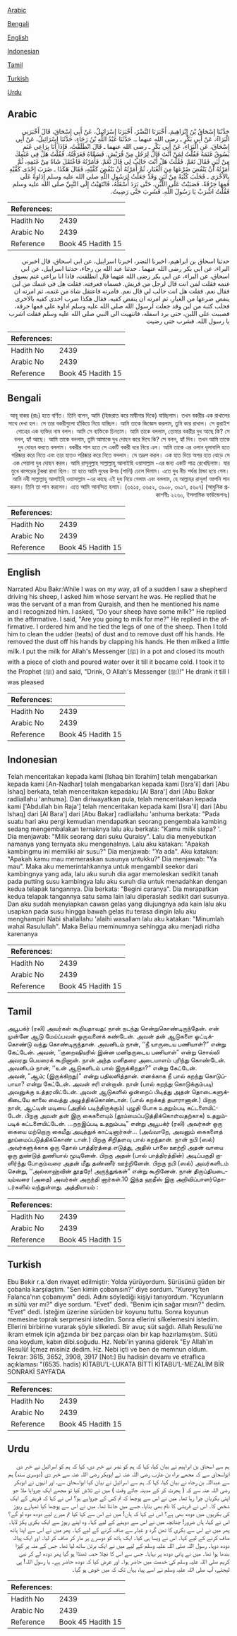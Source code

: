 [Arabic](#arabic)

[Bengali](#bengali)

[English](#english)

[Indonesian](#indonesian)

[Tamil](#tamil)

[Turkish](#turkish)

[Urdu](#urdu)

## Arabic


<div dir="rtl" lang="ar" style={{fontSize:'larger',backgroundColor:'#f8f9fa',padding:20}}>
حَدَّثَنَا إِسْحَاقُ بْنُ إِبْرَاهِيمَ، أَخْبَرَنَا النَّضْرُ، أَخْبَرَنَا إِسْرَائِيلُ، عَنْ أَبِي إِسْحَاقَ، قَالَ أَخْبَرَنِي الْبَرَاءُ، عَنْ أَبِي بَكْرٍ ـ رضى الله عنهما ـ‏.‏ حَدَّثَنَا عَبْدُ اللَّهِ بْنُ رَجَاءٍ، حَدَّثَنَا إِسْرَائِيلُ، عَنْ أَبِي إِسْحَاقَ، عَنِ الْبَرَاءِ، عَنْ أَبِي بَكْرٍ ـ رضى الله عنهما ـ قَالَ انْطَلَقْتُ، فَإِذَا أَنَا بِرَاعِي غَنَمٍ يَسُوقُ غَنَمَهُ فَقُلْتُ لِمَنْ أَنْتَ قَالَ لِرَجُلٍ مِنْ قُرَيْشٍ‏.‏ فَسَمَّاهُ فَعَرَفْتُهُ‏.‏ فَقُلْتُ هَلْ فِي غَنَمِكَ مِنْ لَبَنٍ فَقَالَ نَعَمْ‏.‏ فَقُلْتُ هَلْ أَنْتَ حَالِبٌ لِي قَالَ نَعَمْ‏.‏ فَأَمَرْتُهُ فَاعْتَقَلَ شَاةً مِنْ غَنَمِهِ، ثُمَّ أَمَرْتُهُ أَنْ يَنْفُضَ ضَرْعَهَا مِنَ الْغُبَارِ، ثُمَّ أَمَرْتُهُ أَنْ يَنْفُضَ كَفَّيْهِ، فَقَالَ هَكَذَا ـ ضَرَبَ إِحْدَى كَفَّيْهِ بِالأُخْرَى ـ فَحَلَبَ كُثْبَةً مِنْ لَبَنٍ وَقَدْ جَعَلْتُ لِرَسُولِ اللَّهِ صلى الله عليه وسلم إِدَاوَةً عَلَى فَمِهَا خِرْقَةٌ، فَصَبَبْتُ عَلَى اللَّبَنِ، حَتَّى بَرَدَ أَسْفَلُهُ، فَانْتَهَيْتُ إِلَى النَّبِيِّ صلى الله عليه وسلم فَقُلْتُ اشْرَبْ يَا رَسُولَ اللَّهِ‏.‏ فَشَرِبَ حَتَّى رَضِيتُ‏.‏
</div>
<div style={{backgroundColor:'#f8f9fa',padding:20, marginBottom: 10}}><table> <thead> <tr> <th>References:</th> <th></th> </tr> </thead> <tbody><tr><td>Hadith No</td><td>2439</td></tr><tr><td>Arabic No</td><td>2439</td></tr><tr><td>Reference</td><td>Book 45 Hadith 15</td></tr></tbody></table></div>


<div dir="rtl" lang="ar" style={{fontSize:'larger',backgroundColor:'#f8f9fa',padding:20}}>
حدثنا اسحاق بن ابراهيم، اخبرنا النضر، اخبرنا اسراييل، عن ابي اسحاق، قال اخبرني البراء، عن ابي بكر رضى الله عنهما . حدثنا عبد الله بن رجاء، حدثنا اسراييل، عن ابي اسحاق، عن البراء، عن ابي بكر رضى الله عنهما قال انطلقت، فاذا انا براعي غنم يسوق غنمه فقلت لمن انت قال لرجل من قريش. فسماه فعرفته. فقلت هل في غنمك من لبن فقال نعم. فقلت هل انت حالب لي قال نعم. فامرته فاعتقل شاة من غنمه، ثم امرته ان ينفض ضرعها من الغبار، ثم امرته ان ينفض كفيه، فقال هكذا ضرب احدى كفيه بالاخرى فحلب كثبة من لبن وقد جعلت لرسول الله صلى الله عليه وسلم اداوة على فمها خرقة، فصببت على اللبن، حتى برد اسفله، فانتهيت الى النبي صلى الله عليه وسلم فقلت اشرب يا رسول الله. فشرب حتى رضيت
</div>
<div style={{backgroundColor:'#f8f9fa',padding:20, marginBottom: 10}}><table> <thead> <tr> <th>References:</th> <th></th> </tr> </thead> <tbody><tr><td>Hadith No</td><td>2439</td></tr><tr><td>Arabic No</td><td>2439</td></tr><tr><td>Reference</td><td>Book 45 Hadith 15</td></tr></tbody></table></div>

## Bengali


<div dir="rtl" lang="bn" style={{fontSize:'larger',backgroundColor:'#f8f9fa',padding:20}}>
আবূ বাকর (রাঃ) হতে বর্ণিত। তিনি বলেন, আমি (হিজরাত করে মাদ্বীনার দিকে) যাচ্ছিলাম। তখন বকরীর এক রাখালের সাথে দেখা হল। সে তার বকরীগুলো হাঁকিয়ে নিয়ে যাচ্ছিল। আমি তাকে জিজ্ঞেস করলাম, তুমি কার রাখাল। সে কুরাইশ গোত্রের এক ব্যক্তির নাম বলল। আমি সে ব্যক্তিকে চিনতাম। আমি তাকে বললাম, তোমার বকরীর দুধ আছে কি? সে বলল, হ্যাঁ আছে। আমি তাকে বললাম, তুমি আমাকে দুধ দোহন করে দিবে কি? সে বলল, হ্যাঁ দিব। তখন আমি তাকে দুধ দোহন করতে বললাম। বকরীর পাল হতে সে একটি বকরী ধরে নিয়ে এল। আমি তাকে এর ওলান ধূলাবালি হতে পরিষ্কার করে নিতে এবং তার হাতও পরিষ্কার করে নিতে বললাম। সে তদ্রূপ করল। এক হাত দিয়ে অপর হাত ঝেড়ে সে এক পেয়ালা দুধ দোহন করল। আমি রাসূলুল্লাহ সাল্লাল্লাহু আলাইহি ওয়াসাল্লাম -এর জন্য একটি পাত্র রেখেছিলাম। যার মুখে কাপড়ের টুকরা রাখা ছিল। তা হতে আমি দুধের উপর (পানি) ঢেলে দিলাম। এতে দুধ নীচ পর্যন্ত ঠান্ডা হয়ে গেল। আমি নবী সাল্লাল্লাহু আলাইহি ওয়াসাল্লাম -এর কাছে এই দুধ নিয়ে গেলাম এবং বললাম, হে আল্লাহর রাসূল! আপনি পান করুন। তিনি তা পান করলেন। এতে আমি আনন্দিত হলাম। (৩৬১৫, ৩৬৫২, ৩৯০৮, ৩৯১৭, ৫৬০৭) (আধুনিক প্রকাশনীঃ ২২৬০, ইসলামিক ফাউন্ডেশনঃ)
</div>
<div style={{backgroundColor:'#f8f9fa',padding:20, marginBottom: 10}}><table> <thead> <tr> <th>References:</th> <th></th> </tr> </thead> <tbody><tr><td>Hadith No</td><td>2439</td></tr><tr><td>Arabic No</td><td>2439</td></tr><tr><td>Reference</td><td>Book 45 Hadith 15</td></tr></tbody></table></div>

## English


<div dir="ltr" lang="en" style={{fontSize:'larger',backgroundColor:'#f8f9fa',padding:20}}>
Narrated Abu Bakr:While I was on my way, all of a sudden I saw a shepherd driving his sheep, I asked him whose servant he was. He replied that he was the servant of a man from Quraish, and then he mentioned his name and I recognized him. I asked, "Do your sheep have some milk?" He replied in the affirmative. I said, "Are you going to milk for me?" He replied in the affirmative. I ordered him and he tied the legs of one of the sheep. Then I told him to clean the udder (teats) of dust and to remove dust off his hands. He removed the dust off his hands by clapping his hands. He then milked a little milk. I put the milk for Allah's Messenger (ﷺ) in a pot and closed its mouth with a piece of cloth and poured water over it till it became cold. I took it to the Prophet (ﷺ) and said, "Drink, O Allah's Messenger (ﷺ)!" He drank it till I was pleased
</div>
<div style={{backgroundColor:'#f8f9fa',padding:20, marginBottom: 10}}><table> <thead> <tr> <th>References:</th> <th></th> </tr> </thead> <tbody><tr><td>Hadith No</td><td>2439</td></tr><tr><td>Arabic No</td><td>2439</td></tr><tr><td>Reference</td><td>Book 45 Hadith 15</td></tr></tbody></table></div>

## Indonesian


<div dir="ltr" lang="id" style={{fontSize:'larger',backgroundColor:'#f8f9fa',padding:20}}>
Telah menceritakan kepada kami [Ishaq bin Ibrahim] telah mengabarkan kepada kami [An-Nadhar] telah mengabarkan kepada kami [Isra'il] dari [Abu Ishaq] berkata, telah menceritakan kepadaku [Al Bara'] dari [Abu Bakar radliallahu 'anhuma]. Dan diriwayatkan pula, telah menceritakan kepada kami ['Abdullah bin Raja'] telah menceritakan kepada kami [Isra'il] dari [Abu Ishaq] dari [Al Bara'] dari [Abu Bakar] radliallahu 'anhuma berkata: "Pada suatu hari aku pergi kemudian mendapatkan seorang pengembala kambing sedang mengembalakan ternaknya lalu aku berkata: "Kamu milik siapa? '. Dia menjawab: "Milik seorang dari suku Quraisy". Lalu dia menyebutkan namanya yang ternyata aku mengenalnya. Lalu aku katakan: "Apakah kambingmu ini memiliki air susu?" Dia menjawab: "Ya ada". Aku katakan: "Apakah kamu mau memeraskan susunya untukku?" Dia menjawab: "Ya mau". Maka aku memerintahkannya untuk mengambil seekor dari kambingnya yang ada, lalu aku suruh dia agar memoleskan sedikit tanah pada putting susu kambingya lalu aku suruh dia untuk menadahkan dengan kedua telapak tangannya. Dia berkata: "Begini caranya". Dia merapatkan kedua telapak tangannya satu sama lain lalu diperaslah sedikit dari susunya. Dan aku sudah menyiapkan cawan gelas yang diujungnya ada kain lalu aku usapkan pada susu hingga bawah gelas itu terasa dingin lalu aku menghampiri Nabi shallallahu 'alaihi wasallam lalu aku katakan: "Minumlah wahai Rasulullah". Maka Beliau meminumnya sehingga aku menjadi ridha karenanya
</div>
<div style={{backgroundColor:'#f8f9fa',padding:20, marginBottom: 10}}><table> <thead> <tr> <th>References:</th> <th></th> </tr> </thead> <tbody><tr><td>Hadith No</td><td>2439</td></tr><tr><td>Arabic No</td><td>2439</td></tr><tr><td>Reference</td><td>Book 45 Hadith 15</td></tr></tbody></table></div>

## Tamil


<div dir="ltr" lang="ta" style={{fontSize:'larger',backgroundColor:'#f8f9fa',padding:20}}>
அபூபக்ர் (ரலி) அவர்கள் கூறியதாவது: நான் நடந்து சென்றுகொண்டிருந்தேன். என் முன்னே ஆடு மேய்ப்பவன் ஒருவனைக் கண்டேன். அவன் தன் ஆடுகளை ஓட்டிக்கொண்டு வந்து கொண்டிருந்தான். அவனிடம் நான், ‘‘நீ யாருடைய பணியாள்?” என்று கேட்டேன். அவன், ‘‘குறைஷியரில் இன்ன மனிதருடைய பணியாள்” என்று சொல்லி அவரது பெயரைக் கூறினான். நான் அந்த மனிதரை அடையாளம் புரிந்து கொண்டேன். அவனிடம் நான், ‘‘உன் ஆடுகளிடம் பால் இருக்கிறதா?” என்று கேட்டேன். அவன், ”ஆம்; (இருக்கிறது)” என்று பதிலளித்தான். எனக்காக நீ பால் கறந்து கொடுப்பாயா? என்று கேட்டேன். அவன் சரி என்றான். நான் (பால் கறந்து கொடுக்கும்படி) அவனுக்கு உத்தரவிட்டேன். அவன் ஆடுகளில் ஒன்றைப் பிடித்து அதன் தொடைகளுக்கிடையே காலை வைத்து அழுத்திக்கொண்டான். (பால் கறக்கத் தயாரானான்.) பிறகு நான், ஆட்டின் மடியை (அதில் படிந்திருக்கும்) புழுதி போக உதறும்படி கட்டளையிட்டேன். பிறகு அவன் தன் இரு கைகளையும் (தூய்மைப்படுத்திக்கொள்வதற்காக) உதறும்படிக் கட்டளையிட்டேன். ...றறஇப்படி உதறும்படி” என்று அபூபக்ர் (ரலி) அவர்கள் ஒரு கையை மற்றொரு கைமீது அடித்துக் காட்டினார்கள்... (அவ்வாறே, அவனும் கைகளைத் தூய்மைப்படுத்திக்கொண் டான்.) பிறகு சிறிதளவு பால் கறந்தான். நான் நபி (ஸல்) அவர்களுக்காக ஒரு தோல் பாத்திரத்தை எடுத்து, அதில் பாலை ஊற்றி அதன் வாயை ஒரு துண்டுத் துணியால் மூடினேன். பிறகு அதன் (பால் பாத்திரத்தின்) அடிப்பகுதி குளிர்ந்து போகும்வரை அதன் மீது தண்ணீர் ஊற்றினேன். பிறகு நபி (ஸல்) அவர்களிடம் சென்று, ‘‘அல்லாஹ்வின் தூதரே! அருந்துங்கள்” என்று கூறினேன். நான் திருப்தியடையும்வரை (அதை) அவர்கள் அருந்தி னார்கள்.10 இந்த ஹதீஸ் இரு அறிவிப்பாளர்தொடர்களில் வந்துள்ளது. அத்தியாயம் :
</div>
<div style={{backgroundColor:'#f8f9fa',padding:20, marginBottom: 10}}><table> <thead> <tr> <th>References:</th> <th></th> </tr> </thead> <tbody><tr><td>Hadith No</td><td>2439</td></tr><tr><td>Arabic No</td><td>2439</td></tr><tr><td>Reference</td><td>Book 45 Hadith 15</td></tr></tbody></table></div>

## Turkish


<div dir="ltr" lang="tr" style={{fontSize:'larger',backgroundColor:'#f8f9fa',padding:20}}>
Ebu Bekir r.a.'den rivayet edilmiştir: Yolda yürüyordum. Sürüsünü güden bir çobanla karşılaştım. "Sen kimin çobanısın?" diye sordum. "Kureyş'ten Falanca'nın çobanıyım" dedi. Adını söylediği kişiyi tanıyordum. "Kcyunların ın sütü var mı?" diye sordum. "Evet" dedi. "Benim için sağar mısın?" dedim. "Evet" dedi. İsteğim üzerine sürüden bir koyunu tuttu. Sonra koyunun memesine toprak serpmesini istedim. Sonra ellerini silkelemesini istedim. Ellerini birbirine vurarak şöyle silkeledi. Bir avuç süt sağdı. Allah Resulü'ne ikram etmek için ağzında bir bez parçası olan bir kap hazırlamıştım. Sütü ona koydum, kabın dibi.soğudu. Hz. Nebi'in yanına giderek "Ey Allah'ın Resulü! İçmez misiniz dedim. Hz. Nebi içti ve ben de memnun oldum. Tekrar: 3615, 3652, 3908, 3917 [Not:] Bu hadisin devamı ve etraflıca açıklaması "(6535. hadis) KİTABU’L-LUKATA BİTTİ KİTABU’L-MEZALİM BİR SONRAKİ SAYFA’DA
</div>
<div style={{backgroundColor:'#f8f9fa',padding:20, marginBottom: 10}}><table> <thead> <tr> <th>References:</th> <th></th> </tr> </thead> <tbody><tr><td>Hadith No</td><td>2439</td></tr><tr><td>Arabic No</td><td>2439</td></tr><tr><td>Reference</td><td>Book 45 Hadith 15</td></tr></tbody></table></div>

## Urdu


<div dir="rtl" lang="ur" style={{fontSize:'larger',backgroundColor:'#f8f9fa',padding:20}}>
ہم سے اسحاق بن ابراہیم نے بیان کیا، کہا کہ ہم کو نضر نے خبر دی، کہا کہ ہم کو اسرائیل نے خبر دی ابواسحاق سے کہ مجھے براء بن عازب رضی اللہ عنہ نے ابوبکر رضی اللہ عنہ سے خبر دی (دوسری سند) ہم سے عبداللہ بن رجاء نے بیان کیا، کہا کہ ہم سے اسرائیل نے بیان کیا ابواسحاق سے، اور انہوں نے ابوبکر رضی اللہ عنہ سے کہ ( ہجرت کر کے مدینہ جاتے وقت ) میں نے تلاش کیا تو مجھے ایک چرواہا ملا جو اپنی بکریاں چرا رہا تھا۔ میں نے اس سے پوچھا کہ تم کس کے چرواہے ہو؟ اس نے کہا کہ قریش کے ایک شخص کا۔ اس نے قریشی کا نام بھی بتایا، جسے میں جانتا تھا۔ میں نے اس سے پوچھا کیا تمہارے ریوڑ کی بکریوں میں دودھ بھی ہے؟ اس نے کہا کہ ہاں! میں نے اس سے کہا کیا تم میرے لیے دودھ دوہ لو گے؟ اس نے کہا، ہاں ضرور! چنانچہ میں نے اس سے دوہنے کے لیے کہا۔ وہ اپنے ریوڑ سے ایک بکری پکڑ لایا۔ پھر میں نے اس سے بکری کا تھن گرد و غبار سے صاف کرنے کے لیے کہا۔ پھر میں نے اس سے اپنا ہاتھ صاف کرنے کے لیے کہا۔ اس نے ویسا ہی کیا۔ ایک ہاتھ کو دوسرے پر مار کر صاف کر لیا۔ اور ایک پیالہ دودھ دوہا۔ رسول اللہ صلی اللہ علیہ وسلم کے لیے میں نے ایک برتن ساتھ لیا تھا۔ جس کے منہ پر کپڑا بندھا ہوا تھا۔ میں نے پانی دودھ پر بہایا۔ جس سے اس کا نچلا حصہ ٹھنڈا ہو گیا پھر دودھ لے کر نبی کریم صلی اللہ علیہ وسلم کی خدمت میں حاضر ہوا۔ اور عرض کیا کہ دودھ حاضر ہے۔ یا رسول اللہ! پی لیجئے، آپ صلی اللہ علیہ وسلم نے اسے پیا، یہاں تک کہ میں خوش ہو گیا۔
</div>
<div style={{backgroundColor:'#f8f9fa',padding:20, marginBottom: 10}}><table> <thead> <tr> <th>References:</th> <th></th> </tr> </thead> <tbody><tr><td>Hadith No</td><td>2439</td></tr><tr><td>Arabic No</td><td>2439</td></tr><tr><td>Reference</td><td>Book 45 Hadith 15</td></tr></tbody></table></div>